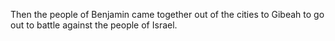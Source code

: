 Then the people of Benjamin came together out of the cities to Gibeah to go out to battle against the people of Israel.
